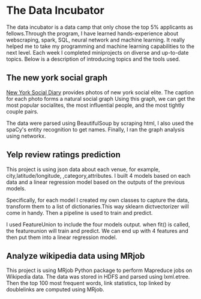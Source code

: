 # The Data Incubator
The data incubator is a data camp that only chose the top 5% applicants 
as fellows.Through the program, I have learned hands-experience 
about webscraping, spark, SQL, neural network and machine learning. 
It really helped me to take my programming and machine learning 
capabilities to the next level. Each week I completed miniprojects on
diverse and up-to-date topics. Below is a description of introducing topics
and the tools used.

## The new york social graph
[New York Social Diary](http://www.newyorksocialdiary.com/) provides photos
of new york social elite. The caption for each photo forms a natural social graph 
Using this graph, we can get the most popular socialites, the most influential
people, and the most tightly couple pairs.

The data were parsed using BeautifulSoup by scraping html, I also used the spaCy's
entity recognition to get names. Finally, I ran the graph analysis using networkx.

## Yelp review ratings prediction
This project is using json data about each venue, for example, city,latitude/longitude,
,category,attributes. I built 4 models based on each data and a linear regression
model based on the outputs of the previous models.

Specifically, for each model I created my own classes to capture the data, transform them to a list of
dictionaries.This way sklearn dictvectorizer will come in handy. Then a pipeline is used
to train and predict.

I used FeatureUnion to include the four models output. when fit() is called, the featureunion will train
and predict. We can end up with 4 features and then put them into a linear regression model.

## Analyze wikipedia data using MRjob
This project is using MRjob Python package to perform Mapreduce jobs on Wikipedia data. The data was stored in HDFS
and parsed using lxml.etree. Then the top 100 most frequent words, link statistics, top linked by doublelinks are computed
using MRjob.
